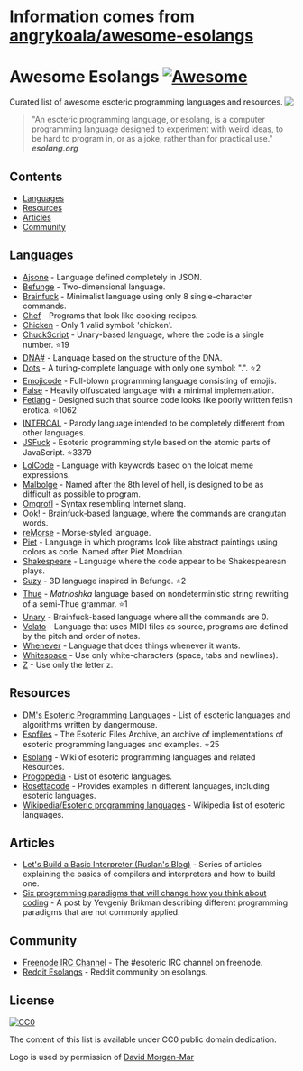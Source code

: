 # Information comes from [angrykoala/awesome-esolangs](https://github.com/angrykoala/awesome-esolangs)
# Awesome Esolangs [![Awesome](https://cdn.rawgit.com/sindresorhus/awesome/d7305f38d29fed78fa85652e3a63e154dd8e8829/media/badge.svg)](https://github.com/sindresorhus/awesome)

<img src="logo_piet.png" align="right">

Curated list of awesome esoteric programming languages and resources.

> "An esoteric programming language, or esolang, is a computer programming language designed to experiment with weird ideas, to be hard to program in, or as a joke, rather than for practical use."   
***esolang.org***

## Contents
* [Languages](#languages)
* [Resources](#resources)
* [Articles](#articles)
* [Community](#community)


## Languages

* [Ajsone](https://www.quaxio.com/ajsone) - Language defined completely in JSON.
* [Befunge](https://esolangs.org/wiki/Befunge) - Two-dimensional language.
* [Brainfuck](https://esolangs.org/wiki/Brainfuck) - Minimalist language using only 8 single-character commands.
* [Chef](http://www.dangermouse.net/esoteric/chef.html) - Programs that look like cooking recipes.
* [Chicken](http://torso.me/chicken) - Only 1 valid symbol: 'chicken'.
* [ChuckScript](https://github.com/angrykoala/chuckscript) - Unary-based language, where the code is a single number. :star:19
* [DNA#](https://esolangs.org/wiki/DNA-Sharp) - Language based on the structure of the DNA.
* [Dots](https://github.com/josconno/dots) - A turing-complete language with only one symbol: ".". :star:2
* [Emojicode](http://www.emojicode.org) - Full-blown programming language consisting of emojis.
* [False](http://strlen.com/false-language) - Heavily offuscated language with a minimal implementation.
* [Fetlang](https://github.com/Property404/fetlang) - Designed such that source code looks like poorly written fetish erotica. :star:1062
* [INTERCAL](http://www.catb.org/~esr/intercal/) - Parody language intended to be completely different from other languages.
* [JSFuck](https://github.com/aemkei/jsfuck) - Esoteric programming style based on the atomic parts of JavaScript. :star:3379
* [LolCode](http://lolcode.org) - Language with keywords based on the lolcat meme expressions.
* [Malbolge](http://www.lscheffer.com/malbolge.shtml) - Named after the 8th level of hell, is designed to be as difficult as possible to program.
* [Omgrofl](https://esolangs.org/wiki/Omgrofl) - Syntax resembling Internet slang.
* [Ook!](http://www.dangermouse.net/esoteric/ook.html) - Brainfuck-based language, where the commands are orangutan words.
* [reMorse](http://esolangs.org/wiki/reMorse) - Morse-styled language.
* [Piet](http://www.dangermouse.net/esoteric/piet.html) -  Language in which programs look like abstract paintings using colors as code. Named after Piet Mondrian.
* [Shakespeare](http://shakespearelang.sourceforge.net) - Language where the code appear to be Shakespearean plays.
* [Suzy](https://github.com/gvx/suzy) - 3D language inspired in Befunge. :star:2
* [Thue](https://github.com/jcolag/Thue) - _Matrioshka_ language based on nondeterministic string rewriting of a semi-Thue grammar. :star:1
* [Unary](https://esolangs.org/wiki/Unary) - Brainfuck-based language where all the commands are 0.
* [Velato](http://velato.net) - Language that uses MIDI files as source, programs are defined by the pitch and order of notes.
* [Whenever](http://www.dangermouse.net/esoteric/whenever.html) - Language that does things whenever it wants.
* [Whitespace](http://web.archive.org/web/20150623025348/http://compsoc.dur.ac.uk/whitespace) - Use only white-characters (space, tabs and newlines).
* [Z](https://esolangs.org/wiki/Z) - Use only the letter z.

## Resources

* [DM's Esoteric Programming Languages](http://www.dangermouse.net/esoteric) - List of esoteric languages and algorithms written by dangermouse. 
* [Esofiles](https://github.com/graue/esofiles) - The Esoteric Files Archive, an archive of implementations of esoteric programming languages and examples. :star:25
* [Esolang](https://esolangs.org) - Wiki of esoteric programming languages and related Resources.
* [Progopedia](http://progopedia.com/paradigm/esoteric) - List of esoteric languages.
* [Rosettacode](http://rosettacode.org/wiki/Rosetta_Code) - Provides examples in different languages, including esoteric languages.
* [Wikipedia/Esoteric programming languages](https://en.wikipedia.org/wiki/Esoteric_programming_language) - Wikipedia list of esoteric languages.

## Articles

* [Let's Build a Basic Interpreter (Ruslan's Blog)](https://ruslanspivak.com/lsbasi-part1) - Series of articles explaining the basics of compilers and interpreters and how to build one.
* [Six programming paradigms that will change how you think about coding](http://www.ybrikman.com/writing/2014/04/09/six-programming-paradigms-that-will) - A post by Yevgeniy Brikman describing different programming paradigms that are not commonly applied.

## Community

* [Freenode IRC Channel](http://webchat.freenode.net/?channels=esoteric&uio=d4) - The #esoteric IRC channel on freenode.
* [Reddit Esolangs](https://www.reddit.com/r/esolangs) - Reddit community on esolangs.

## License

[![CC0](http://mirrors.creativecommons.org/presskit/buttons/88x31/svg/cc-zero.svg)](https://creativecommons.org/publicdomain/zero/1.0)

The content of this list is available under CC0 public domain dedication.

Logo is used by permission of [David Morgan-Mar](http://www.dangermouse.net/esoteric/piet/samples.html)



